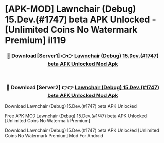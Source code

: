 # [APK-MOD] Lawnchair (Debug) 15.Dev.(#1747) beta APK Unlocked - [Unlimited Coins No Watermark Premium] il119



<div align="center">
<h3>🔴 Download [Server1] 👉👉 <a href="https://momento.my/?title=Lawnchair_(Debug)_15.Dev.(#1747)_beta_APK_Unlocked">Lawnchair (Debug) 15.Dev.(#1747) beta APK Unlocked Mod Apk</a></h3><br>

<h3>🔴 Download [Server2] 👉👉 <a href="https://momento.my/?title=Lawnchair_(Debug)_15.Dev.(#1747)_beta_APK_Unlocked">Lawnchair (Debug) 15.Dev.(#1747) beta APK Unlocked Mod Apk</a></h3>
</div>



Download Lawnchair (Debug) 15.Dev.(#1747) beta APK Unlocked 

Free APK MOD Lawnchair (Debug) 15.Dev.(#1747) beta APK Unlocked [Unlimited Coins No Watermark Premium]

Download Lawnchair (Debug) 15.Dev.(#1747) beta APK Unlocked [Unlimited Coins No Watermark Premium] Mod For Android
